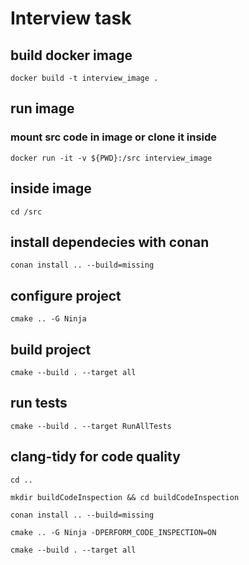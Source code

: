 # Interview task

## build docker image
```docker build -t interview_image . ```

## run image
### mount src code in image or clone it inside
```docker run -it -v ${PWD}:/src interview_image```

## inside image
```cd /src```

## install dependecies with conan
```conan install .. --build=missing```

## configure project
```cmake .. -G Ninja```

## build project
```cmake --build . --target all```

## run tests
```cmake --build . --target RunAllTests```

## clang-tidy for code quality
```
cd ..
```

```
mkdir buildCodeInspection && cd buildCodeInspection
```

```
conan install .. --build=missing
```

```
cmake .. -G Ninja -DPERFORM_CODE_INSPECTION=ON
```

```
cmake --build . --target all
```

